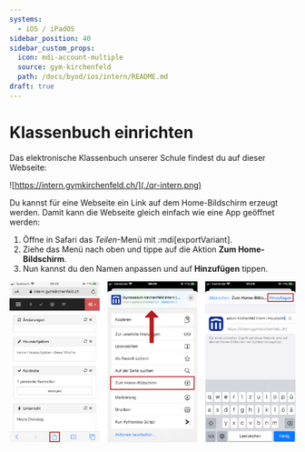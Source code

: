```yaml
---
systems:
  - iOS / iPadOS
sidebar_position: 40
sidebar_custom_props:
  icon: mdi-account-multiple
  source: gym-kirchenfeld
  path: /docs/byod/ios/intern/README.md
draft: true
---
```


# Klassenbuch einrichten



Das elektronische Klassenbuch unserer Schule findest du auf dieser Webseite:

![https://intern.gymkirchenfeld.ch/](./qr-intern.png)

Du kannst für eine Webseite ein Link auf dem Home-Bildschirm erzeugt werden. Damit kann die Webseite gleich einfach wie eine App geöffnet werden:

1. Öffne in Safari das _Teilen_-Menü mit :mdi[exportVariant].
2. Ziehe das Menü nach oben und tippe auf die Aktion __Zum Home-Bildschirm__.
3. Nun kannst du den Namen anpassen und auf __Hinzufügen__ tippen.

![](./add-to-home.png)
